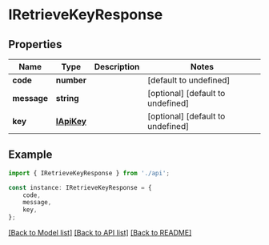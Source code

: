 # IRetrieveKeyResponse


## Properties

Name | Type | Description | Notes
------------ | ------------- | ------------- | -------------
**code** | **number** |  | [default to undefined]
**message** | **string** |  | [optional] [default to undefined]
**key** | [**IApiKey**](IApiKey.md) |  | [optional] [default to undefined]

## Example

```typescript
import { IRetrieveKeyResponse } from './api';

const instance: IRetrieveKeyResponse = {
    code,
    message,
    key,
};
```

[[Back to Model list]](../README.md#documentation-for-models) [[Back to API list]](../README.md#documentation-for-api-endpoints) [[Back to README]](../README.md)
